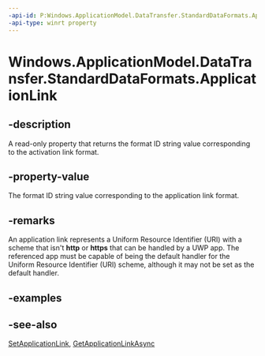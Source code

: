 ```yaml
---
-api-id: P:Windows.ApplicationModel.DataTransfer.StandardDataFormats.ApplicationLink
-api-type: winrt property
---
```


<!-- Property syntax
public string ApplicationLink { get; }
-->

# Windows.ApplicationModel.DataTransfer.StandardDataFormats.ApplicationLink

## -description
A read-only property that returns the format ID string value corresponding to the activation link format.

## -property-value
The format ID string value corresponding to the application link format.

## -remarks
An application link represents a Uniform Resource Identifier (URI) with a scheme that isn't **http** or **https** that can be handled by a UWP app. The referenced app must be capable of being the default handler for the Uniform Resource Identifier (URI) scheme, although it may not be set as the default handler.

## -examples

## -see-also
[SetApplicationLink](datapackage_setapplicationlink_1143215413.md), [GetApplicationLinkAsync](datapackageview_getapplicationlinkasync_832271692.md)